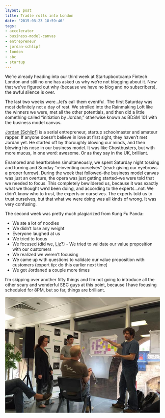```yaml
---
layout: post
title: Tradle rolls into London
date: '2015-08-23 18:59:46'
tags:
- accelerator
- business-model-canvas
- entrepreneur
- jordan-schlipf
- london
- sbc
- startup
---
```



We’re already heading into our third week at Startupbootcamp Fintech London and still no one has asked us why we’re not blogging about it. Now that we’ve figured out why (because we have no blog and no subscribers), the awful silence is over. 

The last two weeks were…let’s call them eventful. The first Saturday was most definitely not a day of rest. We strolled into the Rainmaking Loft like the winners we were, met all the other potentials, and then did a little something called “initiation by Jordan,” otherwise known as BDSM 101 with the business model canvas. 

[Jordan [Schlipf]](https://twitter.com/jordups) is a serial entrepreneur, startup schoolmaster and amateur rapper. If anyone doesn’t believe in love at first sight, they haven’t met Jordan yet. He started off by thoroughly blowing our minds, and then blowing his nose in our business model. It was like Ghostbusters, but with more mucus, in one word: awesome. Or as they say in the UK, brilliant. 

Enamored and heartbroken simultaneously, we spent Saturday night tossing and turning and Sunday “reinventing ourselves” (read: giving our eyebrows a proper furrow). During the week that followed–the business model canvas was just an overture, the opera was just getting started–we were told that we needed to focus. This completely bewildered us, because it was exactly what we thought we’d been doing, and according to the experts…not. We didn’t know who to trust, the experts or ourselves. The experts told us to trust ourselves, but that what we were doing was all kinds of wrong. It was very confusing. 

The second week was pretty much plagiarized from Kung Fu Panda: 
- We ate a lot of noodles  
- We didn’t lose any weight  
- Everyone laughed at us  
- We tried to focus  
- We focused (did we, [Liz](https://twitter.com/lizlum)?) - We tried to validate our value proposition with our customers  
- We realized we weren’t focusing  
- We came up with questions to validate our value proposition with customers (expert tip: do this earlier next time)  
- We got Jordaned a couple more times  

I’m skipping over another fifty things and I’m not going to introduce all the other scary and wonderful SBC guys at this point, because I have focusing scheduled for 8PM, but so far, things are brilliant.

![](/content/images/2016/08/Business-Model-Canvas.png)
